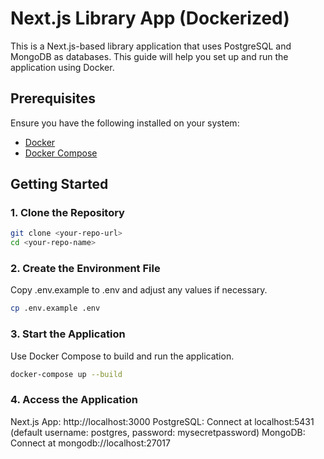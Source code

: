 # Next.js Library App (Dockerized)

This is a Next.js-based library application that uses PostgreSQL and MongoDB as databases. This guide will help you set up and run the application using Docker.

## Prerequisites

Ensure you have the following installed on your system:

- [Docker](https://www.docker.com/get-started)
- [Docker Compose](https://docs.docker.com/compose/install/)

## Getting Started

### 1. Clone the Repository
```sh
git clone <your-repo-url>
cd <your-repo-name>
```

### 2. Create the Environment File
Copy .env.example to .env and adjust any values if necessary.

```sh
cp .env.example .env
```


### 3. Start the Application
Use Docker Compose to build and run the application.

```sh
docker-compose up --build
```

### 4. Access the Application
Next.js App: http://localhost:3000
PostgreSQL: Connect at localhost:5431 (default username: postgres, password: mysecretpassword)
MongoDB: Connect at mongodb://localhost:27017
